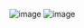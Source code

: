 ![image](https://user-images.githubusercontent.com/55094745/104705982-e4f88780-575d-11eb-85b4-b8b9c37b37ce.png)
![image](https://user-images.githubusercontent.com/55094745/104706048-f9d51b00-575d-11eb-9c91-884bb271b802.png)
